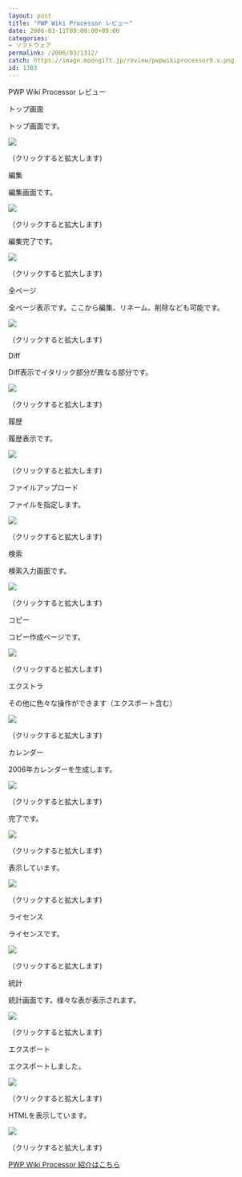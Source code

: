 ```yaml
---
layout: post
title: "PWP Wiki Processor レビュー"
date: 2006-03-11T09:00:00+09:00
categories:
- ソフトウェア
permalink: /2006/03/1312/
catch: https://image.moongift.jp/review/pwpwikiprocessor9.s.png
id: 1303
---
```

PWP Wiki Processor レビュー  
<!--more-->

トップ画面

  

トップ画面です。

  

[![](https://image.moongift.jp/review/pwpwikiprocessor1.s.png)](https://image.moongift.jp/review/pwpwikiprocessor1.png)  
  
（クリックすると拡大します)

  

編集

  

編集画面です。

  

[![](https://image.moongift.jp/review/pwpwikiprocessor2.s.png)](https://image.moongift.jp/review/pwpwikiprocessor2.png)  
  
（クリックすると拡大します)

  

編集完了です。

  

[![](https://image.moongift.jp/review/pwpwikiprocessor3.s.png)](https://image.moongift.jp/review/pwpwikiprocessor3.png)  
  
（クリックすると拡大します)

  

全ページ

  

全ページ表示です。ここから編集、リネーム、削除なども可能です。

  

[![](https://image.moongift.jp/review/pwpwikiprocessor4.s.png)](https://image.moongift.jp/review/pwpwikiprocessor4.png)  
  
（クリックすると拡大します)

  

Diff

  

Diff表示でイタリック部分が異なる部分です。

  

[![](https://image.moongift.jp/review/pwpwikiprocessor5.s.png)](https://image.moongift.jp/review/pwpwikiprocessor5.png)  
  
（クリックすると拡大します)

  

履歴

  

履歴表示です。

  

[![](https://image.moongift.jp/review/pwpwikiprocessor6.s.png)](https://image.moongift.jp/review/pwpwikiprocessor6.png)  
  
（クリックすると拡大します)

  

ファイルアップロード

  

ファイルを指定します。

  

[![](https://image.moongift.jp/review/pwpwikiprocessor7.s.png)](https://image.moongift.jp/review/pwpwikiprocessor7.png)  
  
（クリックすると拡大します)

  

検索

  

検索入力画面です。

  

[![](https://image.moongift.jp/review/pwpwikiprocessor8.s.png)](https://image.moongift.jp/review/pwpwikiprocessor8.png)  
  
（クリックすると拡大します)

  

コピー

  

コピー作成ページです。

  

[![](https://image.moongift.jp/review/pwpwikiprocessor9.s.png)](https://image.moongift.jp/review/pwpwikiprocessor9.png)  
  
（クリックすると拡大します)

  

エクストラ

  

その他に色々な操作ができます（エクスポート含む）

  

[![](https://image.moongift.jp/review/pwpwikiprocessor10.s.png)](https://image.moongift.jp/review/pwpwikiprocessor10.png)  
  
（クリックすると拡大します)

  

カレンダー

  

2006年カレンダーを生成します。

  

[![](https://image.moongift.jp/review/pwpwikiprocessor11.s.png)](https://image.moongift.jp/review/pwpwikiprocessor11.png)  
  
（クリックすると拡大します)

  

完了です。

  

[![](https://image.moongift.jp/review/pwpwikiprocessor12.s.png)](https://image.moongift.jp/review/pwpwikiprocessor12.png)  
  
（クリックすると拡大します)

  

表示しています。

  

[![](https://image.moongift.jp/review/pwpwikiprocessor13.s.png)](https://image.moongift.jp/review/pwpwikiprocessor13.png)  
  
（クリックすると拡大します)

  

ライセンス

  

ライセンスです。

  

[![](https://image.moongift.jp/review/pwpwikiprocessor14.s.png)](https://image.moongift.jp/review/pwpwikiprocessor14.png)  
  
（クリックすると拡大します)

  

統計

  

統計画面です。様々な表が表示されます。

  

[![](https://image.moongift.jp/review/pwpwikiprocessor15.s.png)](https://image.moongift.jp/review/pwpwikiprocessor15.png)  
  
（クリックすると拡大します)

  

エクスポート

  

エクスポートしました。

  

[![](https://image.moongift.jp/review/pwpwikiprocessor16.s.png)](https://image.moongift.jp/review/pwpwikiprocessor16.png)  
  
（クリックすると拡大します)

  

HTMLを表示しています。

  

[![](https://image.moongift.jp/review/pwpwikiprocessor17.s.png)](https://image.moongift.jp/review/pwpwikiprocessor17.png)  
  
（クリックすると拡大します)

  

[PWP Wiki Processor 紹介はこちら](http://oss.moongift.jp/intro/i-1306.html)


